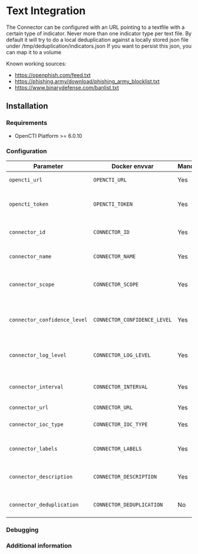 # Text Integration

The Connector can be configured with an URL pointing to a textfile with a certain type of indicator.
Never more than one indicator type per text file.
By default it will try to do a local deduplication against a locally stored json file under /tmp/deduplication/indicators.json
If you want to persist this json, you can map it to a volume

Known working sources:
- https://openphish.com/feed.txt
- https://phishing.army/download/phishing_army_blocklist.txt
- https://www.binarydefense.com/banlist.txt


## Installation

### Requirements

- OpenCTI Platform >= 6.0.10

### Configuration

| Parameter                    | Docker envvar                | Mandatory | Description                                                                                   |
| ---------------------------- | ---------------------------- | --------- | --------------------------------------------------------------------------------------------- |
| `opencti_url`                | `OPENCTI_URL`                | Yes       | The URL of the OpenCTI platform.                                                              |
| `opencti_token`              | `OPENCTI_TOKEN`              | Yes       | The default admin token configured in the OpenCTI platform parameters file.                   |
| `connector_id`               | `CONNECTOR_ID`               | Yes       | A valid arbitrary `UUIDv4` that must be unique for this connector.                            |
| `connector_name`             | `CONNECTOR_NAME`             | Yes       | The Name of the connector as it will be shown in the UI                                       |
| `connector_scope`            | `CONNECTOR_SCOPE`            | Yes       | The scope is used as an identifyer of who pushed the data to the OpenCTI Instance             |
| `connector_confidence_level` | `CONNECTOR_CONFIDENCE_LEVEL` | Yes       | The default confidence level for created sightings (a number between 1 and 4).                |
| `connector_log_level`        | `CONNECTOR_LOG_LEVEL`        | Yes       | The log level for this connector, could be `debug`, `info`, `warn` or `error` (less verbose). |
| `connector_interval`         | `CONNECTOR_INTERVAL`         | Yes       | The interval in Minutes, make this appropriate to the source                                  |
| `connector_url`              | `CONNECTOR_URL`              | Yes       | The URL of the textfile                                                                       |
| `connector_ioc_type`         | `CONNECTOR_IOC_TYPE`         | Yes       | The IOC Type, should be one of: domain, ip, url, sha256, md5                                  |
| `connector_labels`           | `CONNECTOR_LABELS`           | Yes       | The Labels to attach, comma seperated array                                                   |
| `connector_description`      | `CONNECTOR_DESCRIPTION`      | Yes       | The description which should be added to the indicators/observables                           |
| `connector_deduplication`    | `CONNECTOR_DEDUPLICATION`    | No        | Set to false if you don't want to deduplicate                                                 |



### Debugging

<!-- Any additional information to help future users debug and report detailed issues concerning this connector -->

### Additional information

<!--
Any additional information about this connector
* What information is ingested/updated/changed
* What should the user take into account when using this connector
* ...
-->
